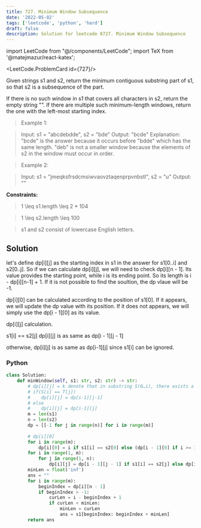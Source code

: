 ```yaml
---
title: 727. Minimum Window Subsequence
date: '2022-05-02'
tags: ['leetcode', 'python', 'hard']
draft: false
description: Solution for leetcode 0727. Minimum Window Subsequence
---
```

import LeetCode from "@/components/LeetCode";
import TeX from '@matejmazur/react-katex';

<LeetCode.ProblemCard id={727}/>
 
Given strings s1 and s2, return the minimum contiguous substring part of s1, so that s2 is a subsequence of the part.

If there is no such window in s1 that covers all characters in s2, return the empty string "". If there are multiple such minimum-length windows, return the one with the left-most starting index.

 > Example 1:

 > Input: s1 = "abcdebdde", s2 = "bde"
 > Output: "bcde"
 > Explanation: 
 > "bcde" is the answer because it occurs before "bdde" which has the same length.
 > "deb" is not a smaller window because the elements of s2 in the window must occur in order.

 > Example 2:

 > Input: s1 = "jmeqksfrsdcmsiwvaovztaqenprpvnbstl", s2 = "u"
 > Output: ""

**Constraints:**

 > 1 <TeX>\leq</TeX> s1.length <TeX>\leq</TeX> 2 * 104

 > 1 <TeX>\leq</TeX> s2.length <TeX>\leq</TeX> 100

 > s1 and s2 consist of lowercase English letters.


## Solution
let's define dp[i][j] as the starting index in s1 in the answer for s1[0..i] and s2[0..j]. So if we can calculate dp[i][j], we will need to check dp[i][n - 1]. Its value provides the starting point, while i is its ending point. So its length is i - dp[i][n-1] + 1. If it is not possible to find the soultion, the dp vlaue will be -1.

dp[i][0] can be calculated according to the position of s1[0]. If it appears, we will update the dp value with its position. If it does not appears, we will simply use the dp[i - 1][0] as its value. 

dp[i][j] calculation.

s1[i] == s2[j] dp[i][j] is as same as dp[i - 1][j - 1]

otherwise, dp[i][j] is as same as dp[i-1][j] since s1[i] can be ignored.

### Python
```python
class Solution:
    def minWindow(self, s1: str, s2: str) -> str:
        # dp[i][j] = k denote that in substring S(0…i), there exists a subsequence corresponding to T(0…j) starting at index k of S
        # if(S[i] == T[j])
        #    dp[i][j] = dp[i-1][j-1]
        # else
        #    dp[i][j] = dp[i-1][j]
        m = len(s1)
        n = len(s2)
        dp = [[-1 for j in range(n)] for i in range(m)]
        
        # dp[i][0]
        for i in range(m):
            dp[i][0] = i if s1[i] == s2[0] else (dp[i - 1][0] if i >= 1 else -1)
        for i in range(1, m):
            for j in range(1, n):
                dp[i][j] = dp[i - 1][j - 1] if s1[i] == s2[j] else dp[i - 1][j]
        minLen = float('inf')
        ans = ""
        for i in range(m):
            beginIndex = dp[i][n - 1]
            if beginIndex > -1:
                curLen = i - beginIndex + 1
                if curLen < minLen:
                    minLen = curLen
                    ans = s1[beginIndex: beginIndex + minLen]
        return ans
```
